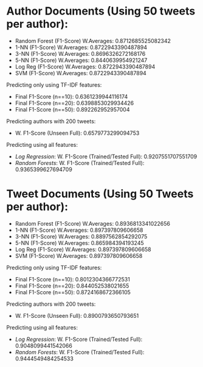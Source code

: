 # Author Documents (Using 50 tweets per author):

- Random Forest (F1-Score) W.Averages:  0.8712685525082342
- 1-NN (F1-Score) W.Averages:  0.8722943390487894
- 3-NN (F1-Score) W.Averages:  0.8696326272168176
- 5-NN (F1-Score) W.Averages:  0.8440639954921247
- Log Reg (F1-Score) W.Averages:  0.8722943390487894
- SVM (F1-Score) W.Averages:  0.8722943390487894

Predicting only using TF-IDF features:

- Final F1-Score (n==10): 0.6361239944116174
- Final F1-Score (n==20): 0.6398853029934426
- Final F1-Score (n==50): 0.892262952957004

Predicting authors with 200 tweets:

- W. F1-Score (Unseen Full):  0.6579773299094753

Predicting using all features: 
- _Log Regression_: W. F1-Score (Trained/Tested Full):  0.9207551707551709
- _Random Forests_: W. F1-Score (Trained/Tested Full):  0.9365399627694709

# Tweet Documents (Using 50 Tweets per author):

- Random Forest (F1-Score) W.Averages:  0.8936813341022656
- 1-NN (F1-Score) W.Averages:  0.897397809606658
- 3-NN (F1-Score) W.Averages:  0.8897562854292075
- 5-NN (F1-Score) W.Averages:  0.865984394193245
- Log Reg (F1-Score) W.Averages:  0.897397809606658
- SVM (F1-Score) W.Averages:  0.897397809606658

Predicting only using TF-IDF features:

- Final F1-Score (n==10): 0.8012304366772531
- Final F1-Score (n==20): 0.844052538021655
- Final F1-Score (n==50): 0.8724168672366105

Predicting authors with 200 tweets:

- W. F1-Score (Unseen Full): 0.8900793650793651

Predicting using all features: 
- _Log Regression_: W. F1-Score (Trained/Tested Full):  0.9048099441542066
- _Random Forests_: W. F1-Score (Trained/Tested Full):  0.9444549484254533